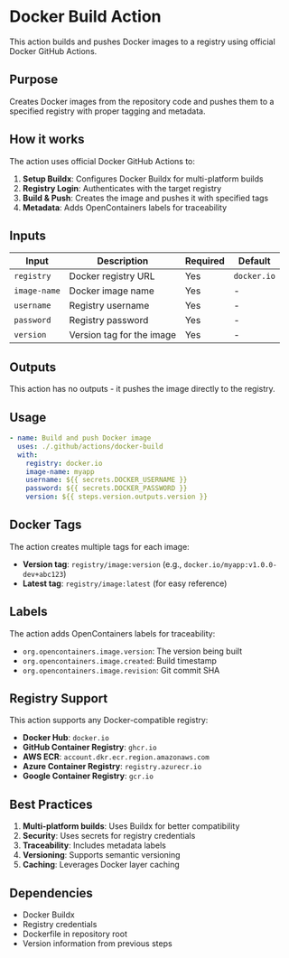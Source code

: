 # Docker Build Action

This action builds and pushes Docker images to a registry using official Docker GitHub Actions.

## Purpose

Creates Docker images from the repository code and pushes them to a specified registry with proper tagging and metadata.

## How it works

The action uses official Docker GitHub Actions to:

1. **Setup Buildx**: Configures Docker Buildx for multi-platform builds
2. **Registry Login**: Authenticates with the target registry
3. **Build & Push**: Creates the image and pushes it with specified tags
4. **Metadata**: Adds OpenContainers labels for traceability

## Inputs

| Input | Description | Required | Default |
|-------|-------------|----------|---------|
| `registry` | Docker registry URL | Yes | `docker.io` |
| `image-name` | Docker image name | Yes | - |
| `username` | Registry username | Yes | - |
| `password` | Registry password | Yes | - |
| `version` | Version tag for the image | Yes | - |

## Outputs

This action has no outputs - it pushes the image directly to the registry.

## Usage

```yaml
- name: Build and push Docker image
  uses: ./.github/actions/docker-build
  with:
    registry: docker.io
    image-name: myapp
    username: ${{ secrets.DOCKER_USERNAME }}
    password: ${{ secrets.DOCKER_PASSWORD }}
    version: ${{ steps.version.outputs.version }}
```

## Docker Tags

The action creates multiple tags for each image:

- **Version tag**: `registry/image:version` (e.g., `docker.io/myapp:v1.0.0-dev+abc123`)
- **Latest tag**: `registry/image:latest` (for easy reference)

## Labels

The action adds OpenContainers labels for traceability:

- `org.opencontainers.image.version`: The version being built
- `org.opencontainers.image.created`: Build timestamp
- `org.opencontainers.image.revision`: Git commit SHA

## Registry Support

This action supports any Docker-compatible registry:

- **Docker Hub**: `docker.io`
- **GitHub Container Registry**: `ghcr.io`
- **AWS ECR**: `account.dkr.ecr.region.amazonaws.com`
- **Azure Container Registry**: `registry.azurecr.io`
- **Google Container Registry**: `gcr.io`

## Best Practices

1. **Multi-platform builds**: Uses Buildx for better compatibility
2. **Security**: Uses secrets for registry credentials
3. **Traceability**: Includes metadata labels
4. **Versioning**: Supports semantic versioning
5. **Caching**: Leverages Docker layer caching

## Dependencies

- Docker Buildx
- Registry credentials
- Dockerfile in repository root
- Version information from previous steps

